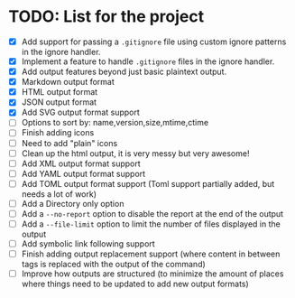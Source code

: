 # TODO: List for the project

- [x] Add support for passing a `.gitignore` file using custom ignore patterns in the ignore handler.
- [x] Implement a feature to handle `.gitignore` files in the ignore handler.
- [x] Add output features beyond just basic plaintext output.
- [x] Markdown output format
- [x] HTML output format
- [x] JSON output format
- [x] Add SVG output format support
- [ ] Options to sort by: name,version,size,mtime,ctime
- [ ] Finish adding icons
- [ ] Need to add "plain" icons
- [ ] Clean up the html output, it is very messy but very awesome!
- [ ] Add XML output format support
- [ ] Add YAML output format support
- [ ] Add TOML output format support (Toml support partially added, but needs a lot of work)
- [ ] Add a Directory only option
- [ ] Add a `--no-report` option to disable the report at the end of the output
- [ ] Add a `--file-limit` option to limit the number of files displayed in the output
- [ ] Add symbolic link following support
- [ ] Finish adding output replacement support (where content in between tags is replaced with the output of the command)
- [ ] Improve how outputs are structured (to minimize the amount of places where things need to be updated to add new output formats)
